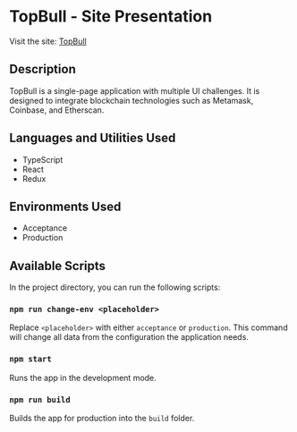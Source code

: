 # TopBull - Site Presentation

Visit the site: [TopBull](https://top-bull.netlify.app/)

## Description

TopBull is a single-page application with multiple UI challenges. It is designed to integrate blockchain technologies such as Metamask, Coinbase, and Etherscan.

## Languages and Utilities Used

- TypeScript
- React
- Redux

## Environments Used

- Acceptance
- Production

## Available Scripts

In the project directory, you can run the following scripts:

### `npm run change-env <placeholder>`

Replace `<placeholder>` with either `acceptance` or `production`. This command will change all data from the configuration the application needs.

### `npm start`

Runs the app in the development mode.

### `npm run build`

Builds the app for production into the `build` folder.
